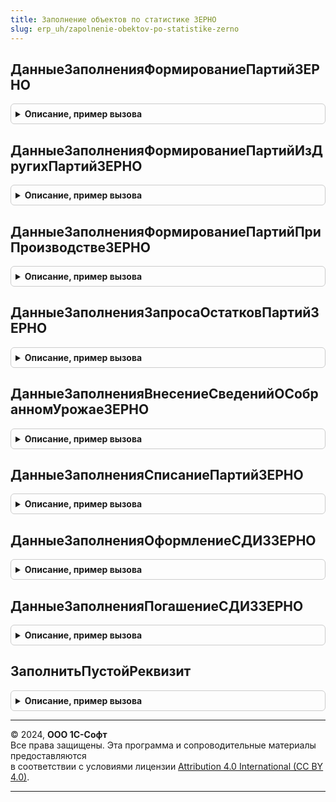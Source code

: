 ```yaml
---
title: Заполнение объектов по статистике ЗЕРНО
slug: erp_uh/zapolnenie-obektov-po-statistike-zerno
---
```



## ДанныеЗаполненияФормированиеПартийЗЕРНО
<details style="margin: 1em 0; padding: 0.5em; border: 1px solid #ccc; border-radius: 6px;">

<summary style="font-weight: bold; cursor: pointer;">Описание, пример вызова</summary>

```bsl

// Заполнение документа "Формирование партии ЗЕРНО" по статистике
// Параметры:
//  Организация - ОпределяемыйТип.Организация
//
// Возвращаемое значение:
//	Структура - данные заполнения:
//  * ЦельИспользования                - СправочникСсылка.КлассификаторНСИЗЕРНО
//  * Организация                      - ОпределяемыйТип.Организация.
//  * Подразделение                    - ОпределяемыйТип.Подразделение.
//  * Операция                         - ПеречислениеСсылка.ВидыОперацийЗЕРНО
//  * ВидПродукции                     - ПеречислениеСсылка.ВидыПродукцииИС
//  * НазначениеПартии                 - СправочникСсылка.КлассификаторНСИЗЕРНО
//  * СтранаНазначения                 - СправочникСсылка.СтраныМира
//  * ГодУрожая                        - Число
//  * ВладелецПартии                   - ОпределяемыйТип.ОрганизацияКонтрагентГосИС.
//  * ПодразделениеВладельцаПартии     - ОпределяемыйТип.Подразделение
//  * ПоставитьПартиюНаХранение        - Булево
//  * Товаропроизводитель              - ОпределяемыйТип.ОрганизацияКонтрагентГосИС
//  * ПодразделениеТоваропроизводителя - ОпределяемыйТип.Подразделение.
Функция ДанныеЗаполненияФормированиеПартийЗЕРНО(Организация) Экспорт
```

Пример вызова
```bsl
Результат = ЗаполнениеОбъектовПоСтатистикеЗЕРНО.ДанныеЗаполненияФормированиеПартийЗЕРНО(Организация) 
```
</details>

## ДанныеЗаполненияФормированиеПартийИзДругихПартийЗЕРНО
<details style="margin: 1em 0; padding: 0.5em; border: 1px solid #ccc; border-radius: 6px;">

<summary style="font-weight: bold; cursor: pointer;">Описание, пример вызова</summary>

```bsl

// Заполнение документа "Формирование партии из других партий ЗЕРНО" по статистике
// Параметры:
//  Организация - ОпределяемыйТип.Организация.
//
// Возвращаемое значение:
//	Структура - данные заполнения:
//  * ЦельИспользования - СправочникСсылка.КлассификаторНСИЗЕРНО
//  * Организация       - ОпределяемыйТип.Организация.
//  * Подразделение     - ОпределяемыйТип.Подразделение.
//  * ВидПродукции      - ПеречислениеСсылка.ВидыПродукцииИС
//  * Операция          - ПеречислениеСсылка.ВидыОперацийЗЕРНО
//  * НазначениеПартии  - СправочникСсылка.КлассификаторНСИЗЕРНО
//  * ВладелецПартии    - ОпределяемыйТип.ОрганизацияКонтрагентГосИС.
Функция ДанныеЗаполненияФормированиеПартийИзДругихПартийЗЕРНО(Организация) Экспорт
```

Пример вызова
```bsl
Результат = ЗаполнениеОбъектовПоСтатистикеЗЕРНО.ДанныеЗаполненияФормированиеПартийИзДругихПартийЗЕРНО(Организация) 
```
</details>

## ДанныеЗаполненияФормированиеПартийПриПроизводствеЗЕРНО
<details style="margin: 1em 0; padding: 0.5em; border: 1px solid #ccc; border-radius: 6px;">

<summary style="font-weight: bold; cursor: pointer;">Описание, пример вызова</summary>

```bsl

// Заполнение документа "Формирование партии при производстве ЗЕРНО" по статистике
// Параметры:
//  Организация - ОпределяемыйТип.Организация.
//
// Возвращаемое значение:
//	Структура - данные заполнения:
//  * ЦельИспользования   - СправочникСсылка.КлассификаторНСИЗЕРНО
//  * Организация         - ОпределяемыйТип.Организация
//  * Подразделение       - ОпределяемыйТип.Подразделение.
//  * Товаропроизводитель - ОпределяемыйТип.ОрганизацияКонтрагентГосИС.
//  * НазначениеПартии    - СправочникСсылка.КлассификаторНСИЗЕРНО
Функция ДанныеЗаполненияФормированиеПартийПриПроизводствеЗЕРНО(Организация) Экспорт
```

Пример вызова
```bsl
Результат = ЗаполнениеОбъектовПоСтатистикеЗЕРНО.ДанныеЗаполненияФормированиеПартийПриПроизводствеЗЕРНО(Организация) 
```
</details>

## ДанныеЗаполненияЗапросаОстатковПартийЗЕРНО
<details style="margin: 1em 0; padding: 0.5em; border: 1px solid #ccc; border-radius: 6px;">

<summary style="font-weight: bold; cursor: pointer;">Описание, пример вызова</summary>

```bsl

// Заполнение документа ЗапросОстатковПартийЗЕРНО по статистике
// Параметры:
//  Организация - ОпределяемыйТип.Организация
// Возвращаемое значение:
//	Структура - данные заполнения:
//  * Организация    - ОпределяемыйТип.Организация.
//  * Подразделение  - ОпределяемыйТип.Подразделение.
//  * ВидПродукции   - ПеречислениеСсылка.ВидыПродукцииИС
//  * Операция       - ПеречислениеСсылка.ВидыОперацийЗЕРНО
//  * ВладелецПартии - ОпределяемыйТип.ОрганизацияКонтрагентГосИС
//  * Элеватор       - ОпределяемыйТип.ОрганизацияКонтрагентГосИС
Функция ДанныеЗаполненияЗапросаОстатковПартийЗЕРНО(Организация) Экспорт
```

Пример вызова
```bsl
Результат = ЗаполнениеОбъектовПоСтатистикеЗЕРНО.ДанныеЗаполненияЗапросаОстатковПартийЗЕРНО(Организация) 
```
</details>

## ДанныеЗаполненияВнесениеСведенийОСобранномУрожаеЗЕРНО
<details style="margin: 1em 0; padding: 0.5em; border: 1px solid #ccc; border-radius: 6px;">

<summary style="font-weight: bold; cursor: pointer;">Описание, пример вызова</summary>

```bsl

// Заполнение документа ВнесениеСведенийОСобранномУрожаеЗЕРНО" по статистике
// Параметры:
//  Организация - ОпределяемыйТип.Организация
//
// Возвращаемое значение:
//	Структура - данные заполнения:
//  * Организация   - ОпределяемыйТип.Организация.
//  * Подразделение - ОпределяемыйТип.Подразделение.
//  * Склад         - ОпределяемыйТип.Склад
Функция ДанныеЗаполненияВнесениеСведенийОСобранномУрожаеЗЕРНО(Организация) Экспорт
```

Пример вызова
```bsl
Результат = ЗаполнениеОбъектовПоСтатистикеЗЕРНО.ДанныеЗаполненияВнесениеСведенийОСобранномУрожаеЗЕРНО(Организация) 
```
</details>

## ДанныеЗаполненияСписаниеПартийЗЕРНО
<details style="margin: 1em 0; padding: 0.5em; border: 1px solid #ccc; border-radius: 6px;">

<summary style="font-weight: bold; cursor: pointer;">Описание, пример вызова</summary>

```bsl

// Заполнение документа "Списание партии ЗЕРНО" по статистике
// Параметры:
//  Организация - ОпределяемыйТип.Организация
//
// Возвращаемое значение:
//	Структура - данные заполнения:
//  * ЦельИспользования - СправочникСсылка.КлассификаторНСИЗЕРНО
//  * Организация       - ОпределяемыйТип.Организация.
//  * Подразделение     - ОпределяемыйТип.Подразделение.
//  * ВидПродукции      - ПеречислениеСсылка.ВидыПродукцииИС
//  * Операция          - ПеречислениеСсылка.ВидыОперацийЗЕРНО
//  * НазначениеПартии  - СправочникСсылка.КлассификаторНСИЗЕРНО
Функция ДанныеЗаполненияСписаниеПартийЗЕРНО(Организация) Экспорт
```

Пример вызова
```bsl
Результат = ЗаполнениеОбъектовПоСтатистикеЗЕРНО.ДанныеЗаполненияСписаниеПартийЗЕРНО(Организация) 
```
</details>

## ДанныеЗаполненияОформлениеСДИЗЗЕРНО
<details style="margin: 1em 0; padding: 0.5em; border: 1px solid #ccc; border-radius: 6px;">

<summary style="font-weight: bold; cursor: pointer;">Описание, пример вызова</summary>

```bsl

// Заполнение документа "Оформление СДИЗ ЗЕРНО" по статистике
// Параметры:
//  Организация - ОпределяемыйТип.Организация.
//
// Возвращаемое значение:
//	Структура - данные заполнения:
//  * Организация - ОпределяемыйТип.Организация
//  * Подразделение - ОпределяемыйТип.Подразделение
//  * ВидПродукции - ПеречислениеСсылка.ВидыПродукцииИС
//  * Операция - ПеречислениеСсылка.ВидыОперацийЗЕРНО
Функция ДанныеЗаполненияОформлениеСДИЗЗЕРНО(Организация) Экспорт
```

Пример вызова
```bsl
Результат = ЗаполнениеОбъектовПоСтатистикеЗЕРНО.ДанныеЗаполненияОформлениеСДИЗЗЕРНО(Организация) 
```
</details>

## ДанныеЗаполненияПогашениеСДИЗЗЕРНО
<details style="margin: 1em 0; padding: 0.5em; border: 1px solid #ccc; border-radius: 6px;">

<summary style="font-weight: bold; cursor: pointer;">Описание, пример вызова</summary>

```bsl

// Заполнение документа "Погашение СДИЗ ЗЕРНО" по статистике
// Параметры:
//  Организация - ОпределяемыйТип.Организация.
//
// Возвращаемое значение:
//	Структура - данные заполнения:
//  * Организация   - ОпределяемыйТип.Организация.
//  * Подразделение - ОпределяемыйТип.Подразделение.
//  * ВидПродукции  - ПеречислениеСсылка.ВидыПродукцииИС
//  * Операция      - ПеречислениеСсылка.ВидыОперацийЗЕРНО
Функция ДанныеЗаполненияПогашениеСДИЗЗЕРНО(Организация) Экспорт
```

Пример вызова
```bsl
Результат = ЗаполнениеОбъектовПоСтатистикеЗЕРНО.ДанныеЗаполненияПогашениеСДИЗЗЕРНО(Организация) 
```
</details>

## ЗаполнитьПустойРеквизит
<details style="margin: 1em 0; padding: 0.5em; border: 1px solid #ccc; border-radius: 6px;">

<summary style="font-weight: bold; cursor: pointer;">Описание, пример вызова</summary>

```bsl

Процедура ЗаполнитьПустойРеквизит(Объект, ДанныеСтатистики, ИмяРеквизита) Экспорт
```

Пример вызова
```bsl
ЗаполнениеОбъектовПоСтатистикеЗЕРНО.ЗаполнитьПустойРеквизит(Объект, ДанныеСтатистики, ИмяРеквизита) 
```
</details>

---

© 2024, **ООО 1С-Софт**  
Все права защищены. Эта программа и сопроводительные материалы предоставляются  
в соответствии с условиями лицензии [Attribution 4.0 International (CC BY 4.0)](https://creativecommons.org/licenses/by/4.0/legalcode).

---
